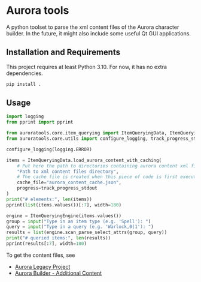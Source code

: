 # Aurora tools

A python toolset to parse the xml content files of the Aurora character builder.
In the future, it might also include some useful Qt GUI applications.

## Installation and Requirements

This project requires at least Python 3.10. For now, it has no extra dependencies.

```bash
pip install .
```

## Usage

```python
import logging
from pprint import pprint

from auroratools.core.item_querying import ItemQueryingData, ItemQueryingEngine
from auroratools.core.utils import configure_logging, track_progress_stdout

configure_logging(logging.ERROR)

items = ItemQueryingData.load_aurora_content_with_caching(
    # Put here the path to directories containing aurora content xml files
    "Path to xml content files directory",
    # The cache file is created when this piece of code is first executed
    cache_file="aurora_content_cache.json",
    progress=track_progress_stdout
)
print("# elements:", len(items))
pprint(list(items.values())[:7], width=180)

engine = ItemQueryingEngine(items.values())
group = input("Type in an item type (e.g. 'Spell'): ")
query = input("Type in a query (e.g. 'Warlock,0|1'): ")
results = list(engine.scan_parse_select_attrs(group, query))
print("# queried items:", len(results))
pprint(results[:7], width=180)
```

To get the content files, see
- [Aurora Legacy Project](https://github.com/AuroraLegacy/elements)
- [Aurora Builder - Additional Content](https://aurorabuilder.com/content/)
